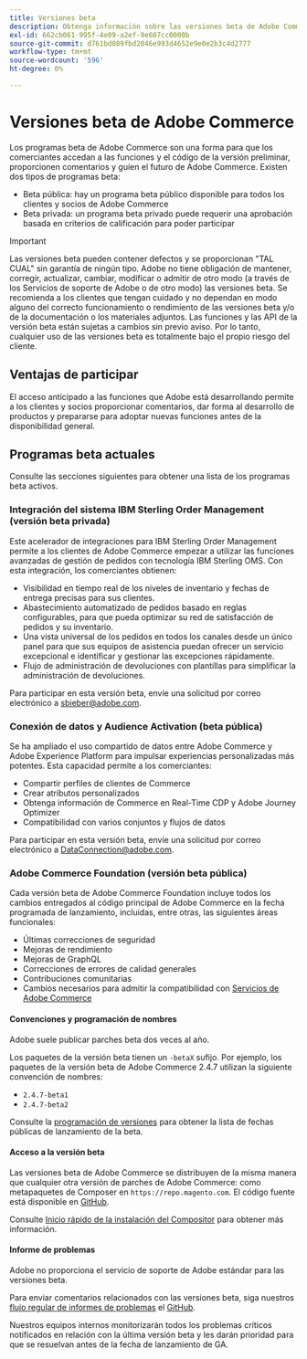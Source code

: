 ```yaml
---
title: Versiones beta
description: Obtenga información sobre las versiones beta de Adobe Commerce y cómo participar.
exl-id: 662cb061-995f-4e09-a2ef-9e607cc0000b
source-git-commit: d761bd089fbd2046e993d4652e9e0e2b3c4d2777
workflow-type: tm+mt
source-wordcount: '596'
ht-degree: 0%

---
```


# Versiones beta de Adobe Commerce

Los programas beta de Adobe Commerce son una forma para que los comerciantes accedan a las funciones y el código de la versión preliminar, proporcionen comentarios y guíen el futuro de Adobe Commerce. Existen dos tipos de programas beta:

- Beta pública: hay un programa beta público disponible para todos los clientes y socios de Adobe Commerce
- Beta privada: un programa beta privado puede requerir una aprobación basada en criterios de calificación para poder participar

>[!IMPORTANT]
>
>Las versiones beta pueden contener defectos y se proporcionan &quot;TAL CUAL&quot; sin garantía de ningún tipo. Adobe no tiene obligación de mantener, corregir, actualizar, cambiar, modificar o admitir de otro modo (a través de los Servicios de soporte de Adobe o de otro modo) las versiones beta. Se recomienda a los clientes que tengan cuidado y no dependan en modo alguno del correcto funcionamiento o rendimiento de las versiones beta y/o de la documentación o los materiales adjuntos. Las funciones y las API de la versión beta están sujetas a cambios sin previo aviso. Por lo tanto, cualquier uso de las versiones beta es totalmente bajo el propio riesgo del cliente.

## Ventajas de participar

El acceso anticipado a las funciones que Adobe está desarrollando permite a los clientes y socios proporcionar comentarios, dar forma al desarrollo de productos y prepararse para adoptar nuevas funciones antes de la disponibilidad general.

## Programas beta actuales

Consulte las secciones siguientes para obtener una lista de los programas beta activos.

### Integración del sistema IBM Sterling Order Management (versión beta privada)

Este acelerador de integraciones para IBM Sterling Order Management permite a los clientes de Adobe Commerce empezar a utilizar las funciones avanzadas de gestión de pedidos con tecnología IBM Sterling OMS. Con esta integración, los comerciantes obtienen:
- Visibilidad en tiempo real de los niveles de inventario y fechas de entrega precisas para sus clientes.
- Abastecimiento automatizado de pedidos basado en reglas configurables, para que pueda optimizar su red de satisfacción de pedidos y su inventario.
- Una vista universal de los pedidos en todos los canales desde un único panel para que sus equipos de asistencia puedan ofrecer un servicio excepcional e identificar y gestionar las excepciones rápidamente.
- Flujo de administración de devoluciones con plantillas para simplificar la administración de devoluciones.

Para participar en esta versión beta, envíe una solicitud por correo electrónico a [sbieber@adobe.com](mailto:sbieber@adobe.com).

### Conexión de datos y Audience Activation (beta pública)

Se ha ampliado el uso compartido de datos entre Adobe Commerce y Adobe Experience Platform para impulsar experiencias personalizadas más potentes. Esta capacidad permite a los comerciantes:
- Compartir perfiles de clientes de Commerce
- Crear atributos personalizados
- Obtenga información de Commerce en Real-Time CDP y Adobe Journey Optimizer
- Compatibilidad con varios conjuntos y flujos de datos

Para participar en esta versión beta, envíe una solicitud por correo electrónico a [DataConnection@adobe.com](mailto:DataConnection@adobe.com).

### Adobe Commerce Foundation (versión beta pública)

Cada versión beta de Adobe Commerce Foundation incluye todos los cambios entregados al código principal de Adobe Commerce en la fecha programada de lanzamiento, incluidas, entre otras, las siguientes áreas funcionales:

- Últimas correcciones de seguridad
- Mejoras de rendimiento
- Mejoras de GraphQL
- Correcciones de errores de calidad generales
- Contribuciones comunitarias
- Cambios necesarios para admitir la compatibilidad con [Servicios de Adobe Commerce](https://experienceleague.adobe.com/docs/commerce-merchant-services/user-guides/home.html)

#### Convenciones y programación de nombres

Adobe suele publicar parches beta dos veces al año.

Los paquetes de la versión beta tienen un `-betaX` sufijo. Por ejemplo, los paquetes de la versión beta de Adobe Commerce 2.4.7 utilizan la siguiente convención de nombres:

- `2.4.7-beta1`
- `2.4.7-beta2`

Consulte la [programación de versiones](schedule.md) para obtener la lista de fechas públicas de lanzamiento de la beta.


#### Acceso a la versión beta

Las versiones beta de Adobe Commerce se distribuyen de la misma manera que cualquier otra versión de parches de Adobe Commerce: como metapaquetes de Composer en `https://repo.magento.com`. El código fuente está disponible en [GitHub](https://github.com/magento/magento2).

Consulte [Inicio rápido de la instalación del Compositor](../installation/composer.md) para obtener más información.

#### Informe de problemas

Adobe no proporciona el servicio de soporte de Adobe estándar para las versiones beta.

Para enviar comentarios relacionados con las versiones beta, siga nuestros [flujo regular de informes de problemas](https://developer.adobe.com/commerce/contributor/guides/code-contributions/) el [GitHub](https://github.com/magento/magento2).

Nuestros equipos internos monitorizarán todos los problemas críticos notificados en relación con la última versión beta y les darán prioridad para que se resuelvan antes de la fecha de lanzamiento de GA.
